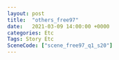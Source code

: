 ```yaml
---
layout: post
title:  "others_free97"
date:   2021-03-09 14:00:00 +0000
categories: Etc
Tags: Story Etc
SceneCode: ["scene_free97_q1_s20"]
---
```

